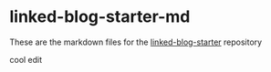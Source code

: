 # linked-blog-starter-md
These are the markdown files for the [linked-blog-starter](https://github.com/matthewwong525/linked-blog-starter) repository

cool edit
